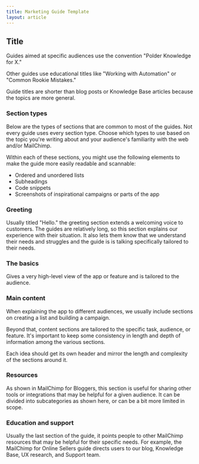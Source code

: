 ```yaml
---
title: Marketing Guide Template
layout: article
---
```


## Title

Guides aimed at specific audiences use the convention "Polder Knowledge for X."

Other guides use educational titles like "Working with Automation" or "Common Rookie Mistakes."

Guide titles are shorter than blog posts or Knowledge Base articles because the topics are more general.

### Section types

Below are the types of sections that are common to most of the guides. Not every guide uses every section type. Choose which types to use based on the topic you're writing about and your audience's familiarity with the web and/or MailChimp.

Within each of these sections, you might use the following elements to make the guide more easily readable and scannable:

- Ordered and unordered lists
- Subheadings
- Code snippets
- Screenshots of inspirational campaigns or parts of the app


### Greeting

Usually titled "Hello." the greeting section extends a welcoming voice to customers. The guides are relatively long, so this section explains our experience with their situation. It also lets them know that we understand their needs and struggles and the guide is is talking specifically tailored to their needs.

### The basics

Gives a very high-level view of the app or feature and is tailored to the audience.


### Main content

When explaining the app to different audiences, we usually include sections on creating a list and building a campaign.

Beyond that, content sections are tailored to the specific task, audience, or feature. It's important to keep some consistency in length and depth of information among the various sections.

Each idea should get its own header and mirror the length and complexity of the sections around it.

### Resources

As shown in MailChimp for Bloggers, this section is useful for sharing other tools or integrations that may be helpful for a given audience. It can be divided into subcategories as shown here, or can be a bit more limited in scope.

### Education and support

Usually the last section of the guide, it points people to other MailChimp resources that may be helpful for their specific needs. For example, the MailChimp for Online Sellers guide directs users to our blog, Knowledge Base, UX research, and Support team.
